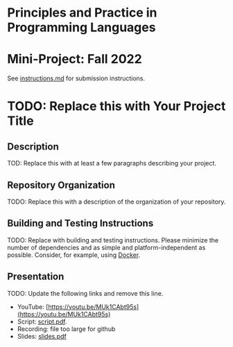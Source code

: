 # Principles and Practice in Programming Languages
# Mini-Project: Fall 2022

See [instructions.md](instructions.md) for submission instructions.

# TODO: Replace this with Your Project Title

## Description

TOD: Replace this with at least a few paragraphs describing your project.
## Repository Organization

TODO: Replace this with a description of the organization of your repository.

## Building and Testing Instructions

TODO: Replace with building and testing instructions. Please minimize the number of dependencies and as simple and platform-independent as possible. Consider, for example, using [Docker](https://www.docker.com/).

## Presentation

TODO: Update the following links and remove this line.

- YouTube: [https://youtu.be/MUk1CAbt95s](https://youtu.be/MUk1CAbt95s)
- Script: [script.pdf](https://github.com/csci3155-f22/video-aswe8064_biga6132_frpe4061/blob/main/Mini%20Project%20Script.pdf).
- Recording: file too large for github
- Slides: [slides.pdf](https://github.com/csci3155-f22/video-aswe8064_biga6132_frpe4061/blob/main/Mini%20Project%20Slides.pdf)
